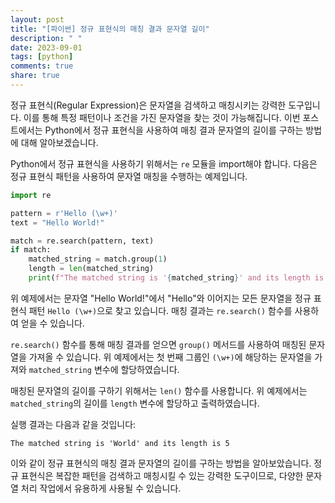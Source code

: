 ```yaml
---
layout: post
title: "[파이썬] 정규 표현식의 매칭 결과 문자열 길이"
description: " "
date: 2023-09-01
tags: [python]
comments: true
share: true
---
```


정규 표현식(Regular Expression)은 문자열을 검색하고 매칭시키는 강력한 도구입니다. 이를 통해 특정 패턴이나 조건을 가진 문자열을 찾는 것이 가능해집니다. 이번 포스트에서는 Python에서 정규 표현식을 사용하여 매칭 결과 문자열의 길이를 구하는 방법에 대해 알아보겠습니다.

Python에서 정규 표현식을 사용하기 위해서는 `re` 모듈을 import해야 합니다. 다음은 정규 표현식 패턴을 사용하여 문자열 매칭을 수행하는 예제입니다.

```python
import re

pattern = r'Hello (\w+)'
text = "Hello World!"

match = re.search(pattern, text)
if match:
    matched_string = match.group(1)
    length = len(matched_string)
    print(f"The matched string is '{matched_string}' and its length is {length}")
```

위 예제에서는 문자열 "Hello World!"에서 "Hello"와 이어지는 모든 문자열을 정규 표현식 패턴 `Hello (\w+)`으로 찾고 있습니다. 매칭 결과는 `re.search()` 함수를 사용하여 얻을 수 있습니다.

`re.search()` 함수를 통해 매칭 결과를 얻으면 `group()` 메서드를 사용하여 매칭된 문자열을 가져올 수 있습니다. 위 예제에서는 첫 번째 그룹인 `(\w+)`에 해당하는 문자열을 가져와 `matched_string` 변수에 할당하였습니다.

매칭된 문자열의 길이를 구하기 위해서는 `len()` 함수를 사용합니다. 위 예제에서는 `matched_string`의 길이를 `length` 변수에 할당하고 출력하였습니다.

실행 결과는 다음과 같을 것입니다:

```
The matched string is 'World' and its length is 5
```

이와 같이 정규 표현식의 매칭 결과 문자열의 길이를 구하는 방법을 알아보았습니다. 정규 표현식은 복잡한 패턴을 검색하고 매칭시킬 수 있는 강력한 도구이므로, 다양한 문자열 처리 작업에서 유용하게 사용될 수 있습니다.